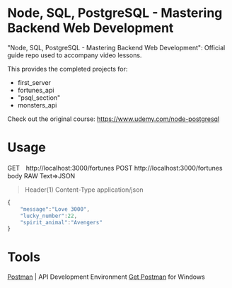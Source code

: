 # Node, SQL, PostgreSQL - Mastering Backend Web Development
"Node, SQL, PostgreSQL - Mastering Backend Web Development": Official guide repo used to accompany video lessons.

This provides the completed projects for:
- first_server
- fortunes_api
- "psql_section"
- monsters_api

Check out the original course: 
https://www.udemy.com/node-postgresql

# Usage 

GET　http://localhost:3000/fortunes
POST http://localhost:3000/fortunes body RAW Text=>JSON  
> Header(1) Content-Type application/json
```js
{
	"message":"Love 3000",
	"lucky_number":22,
	"spirit_animal":"Avengers"
}
```


# Tools

[Postman](https://www.getpostman.com) | API Development Environment
[Get Postman](https://www.getpostman.com/downloads/) for Windows  